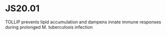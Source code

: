 # JS20.01
TOLLIP prevents lipid accumulation and dampens innate immune responses during prolonged M. tuberculosis infection
